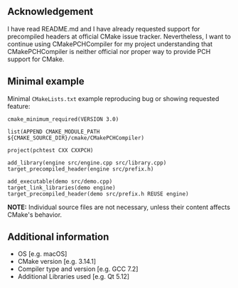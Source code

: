 ## Acknowledgement

I have read README.md and I have already requested support for precompiled headers at official CMake issue tracker. Nevertheless, I want to continue using CMakePCHCompiler for my project understanding that CMakePCHCompiler is neither official nor proper way to provide PCH support for CMake.

## Minimal example

Minimal `CMakeLists.txt` example reproducing bug or showing requested feature:

~~~CMakeLists
cmake_minimum_required(VERSION 3.0)

list(APPEND CMAKE_MODULE_PATH ${CMAKE_SOURCE_DIR}/cmake/CMakePCHCompiler)

project(pchtest CXX CXXPCH)

add_library(engine src/engine.cpp src/library.cpp)
target_precompiled_header(engine src/prefix.h)

add_executable(demo src/demo.cpp)
target_link_libraries(demo engine)
target_precompiled_header(demo src/prefix.h REUSE engine)
~~~

**NOTE:** Individual source files are not necessary, unless their content affects CMake's behavior.

## Additional information

- OS [e.g. macOS]
- CMake version [e.g. 3.14.1]
- Compiler type and version [e.g. GCC 7.2]
- Additional Libraries used [e.g. Qt 5.12]
